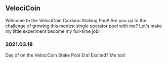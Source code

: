 ## VelociCoin

Welcome to the VelociCoin Cardano Staking Pool!  Are you up to the challenge of growing this modest single operator pool with me?  Let's make my little experiment become my full-time job!

### 2021.03.18

Day of on the VelociCoin Stake Pool Era! Excited? Me too!
